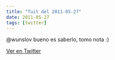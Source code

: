```yaml
---
title: "Tuit del 2011-05-27"
date: 2011-05-27
tags: [twitter]
---
```


@wunslov bueno es saberlo, tomo nota :)



[Ver en Twitter](https://twitter.com/i/web/status/74227183421374464)

